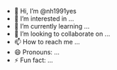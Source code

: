 - 👋 Hi, I’m @nh1991yes
- 👀 I’m interested in ...
- 🌱 I’m currently learning ...
- 💞️ I’m looking to collaborate on ...
- 📫 How to reach me ...
- 😄 Pronouns: ...
- ⚡ Fun fact: ...

<!---
nh1991yes/nh1991yes is a ✨ special ✨ repository because its `README.md` (this file) appears on your GitHub profile.
You can click the Preview link to take a look at your changes.
--->
